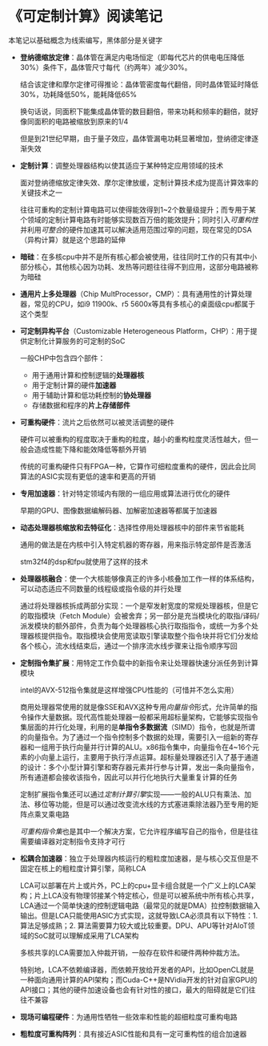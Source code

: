# 《可定制计算》阅读笔记

本笔记以基础概念为线索编写，黑体部分是关键字

* **登纳德缩放定律**：晶体管在满足内电场恒定（即每代芯片的供电电压降低30%）条件下，晶体管尺寸每代（约两年）减少30%。

    结合该定律和摩尔定律可得推论：晶体管密度每代翻倍，同时晶体管延时降低30%，功耗降低50%，能耗降低65%

    换句话说，同面积下能集成晶体管的数目翻倍，带来功耗和频率的翻倍，就好像同面积的电路被缩放到原来的1/4

    但是到21世纪早期，由于量子效应，晶体管漏电功耗显著增加，登纳德定律逐渐失效

* **定制计算**：调整处理器结构以使其适应于某种特定应用领域的技术

    面对登纳德缩放定律失效、摩尔定律放缓，定制计算技术成为提高计算效率的关键技术之一
    
    往往可重构的定制计算电路可以使得能效得到1~2个数量级提升；而专用于某个领域的定制计算电路有时能够实现数百万倍的能效提升；同时引入*可重构性*并利用*可整合*的硬件加速其可以解决适用范围过窄的问题，现在常见的DSA（异构计算）就是这个思路的延伸
    
* **暗硅**：在多核cpu中并不是所有核心都会被使用，往往同时工作的只有其中小部分核心，其他核心因为功耗、发热等问题往往得不到应用，这部分电路被称为暗硅

* **通用片上多处理器**（Chip MultProcessor，CMP）：具有通用性的计算处理器，常见的CPU，如i9 11900k、r5 5600x等具有多核心的桌面级cpu都属于这个类型

* **可定制异构平台**（Customizable Heterogeneous Platform，CHP）：用于提供定制化计算服务的可定制的SoC

    一般CHP中包含四个部件：

    * 用于通用计算和控制逻辑的**处理器核**
    * 用于定制计算的硬件**加速器**
    * 用于辅助计算和低功耗控制的**协处理器**
    * 存储数据和程序的**片上存储部件**

* **可重构硬件**：流片之后依然可以被灵活调整的硬件

    硬件可以被重构的程度取决于重构的粒度，越小的重构粒度灵活性越大，但一般会造成性能下降和能效降低等额外开销

    传统的可重构硬件只有FPGA一种，它算作可细粒度重构的硬件，因此会比同算法的ASIC实现有更低的速率和更高的开销

* **专用加速器**：针对特定领域内有限的一组应用或算法进行优化的硬件

    早期的GPU、图像数据编解码器、加解密加速器等都属于加速器

* **动态处理器核缩放和去特征化**：选择性停用处理器核中的部件来节省能耗

    通用的做法是在内核中引入特定机器的寄存器，用来指示特定部件是否激活

    stm32f4的dsp和fpu就使用了这样的技术

* **处理器核融合**：使一个大核能够像真正的许多小核叠加工作一样的体系结构，可以动态适应不同数量的线程级或指令级的并行处理

    通过将处理器核拆成两部分实现：一个是窄发射宽度的常规处理器核，但是它的取指模块（Fetch Module）会被舍弃；另一部分是充当模块化的取指/译码/派发模块的额外部件，负责为每个处理器核心执行取指指令，或统一为多个处理器核提供指令。取指模块会使用宽读取引擎读取整个指令块并将它们分发给各个核心，流水线结束后，通过一个排序流水线步骤来让指令顺序写回

* **定制指令集扩展**：用特定工作负载中的新指令来让处理器快速分派任务到计算模块

    intel的AVX-512指令集就是这样增强CPU性能的（可惜并不怎么实用）

    商用处理器常使用的就是像SSE和AVX这种专用*向量指令*形式，允许简单的指令操作大量数据。现代高性能处理器一般都采用超标量架构，它能够实现指令集层面的并行化处理，利用的是**单指令多数据流**（SIMD）指令，也就是所谓的向量指令。为了通过一个指令控制多个数据的处理，需要引入一组新的寄存器和一组用于执行向量并行计算的ALU。x86指令集中，向量指令在4~16个元素的小向量上运行，主要用于执行浮点运算。超标量处理器还引入了基于通道的设计：多个小型计算引擎和寄存器元素并行参与计算，发出一条向量指令，所有通道都会接收该指令，因此可以并行化地执行大量重复计算的任务

    定制扩展指令集还可以通过*定制计算引擎*实现——一般的ALU只有乘法、加法、移位等功能，但是可以通过改变流水线的方式塞进乘除法器乃至专用的矩阵点乘叉乘电路

    *可重构指令集*也是其中一个解决方案，它允许程序编写自己的指令，但是往往需要编译器对定制指令支持才可行

* **松耦合加速器**：独立于处理器内核运行的粗粒度加速器，是与核心交互但是不固定在核上的粗粒度计算引擎，简称LCA

    LCA可以部署在片上或片外，PC上的cpu+显卡组合就是一个广义上的LCA架构；片上LCA没有物理邻接某个特定核心，但是可以被系统中所有核心共享，LCA通过一个简单快速的控制逻辑电路（最常见的就是DMA）拉控制数据输入输出。但是LCA只能使用ASIC方式实现，这就导致LCA必须具有以下特性：1. 算法足够成熟；2. 算法需要算力较大或比较重要。DPU、APU等针对AIoT领域的SoC就可以理解成采用了LCA架构

    多核共享的LCA需要加入仲裁开销，一般存在软件和硬件两种仲裁方法。

    特别地，LCA不依赖编译器，而依赖开放给开发者的API，比如OpenCL就是一种面向通用计算的API架构；而Cuda-C++是NVidia开发的针对自家GPU的API接口；其他的硬件加速设备也会有针对性的接口，最大的阻碍就是它们往往不兼容

* **现场可编程硬件**：为通用性牺牲一些效率和性能的超细粒度可重构电路

* **粗粒度可重构阵列**：具有接近ASIC性能和具有一定可重构性的组合加速器























